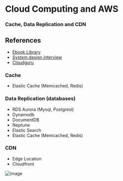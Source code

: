 # Cloud Computing and AWS
### Cache, Data Replication and CDN

## References
- [Ebook Library](https://1lib.mx/) 
- [System design interview](https://www.amazon.com/System-Design-Interview-insiders-Second-dp-B08CMF2CQF/dp/B08CMF2CQF/ref=mt_other?_encoding=UTF8&me=&qid=1642666962)
- [Cloudguru](https://acloudguru.com/)

### Cache
- Elastic Cache (Memcached, Redis)


### Data Replication (databases)
- RDS Aurora (Mysql, Postgresl)
- Dynamodb
- DocumentDB
- Neptune
- Elastic Search
- Elastic Cache (Memcached, Redis)

### CDN
- Edge Location
- Cloudfront


![image](https://user-images.githubusercontent.com/7213379/150299956-f1fd8b02-8e5b-4902-a31b-802f0369da73.png)











  
  
  
  
  
  
  
 

